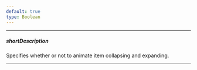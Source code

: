 ```yaml
---
default: true
type: Boolean
---
```

---
##### shortDescription
Specifies whether or not to animate item collapsing and expanding.

---
